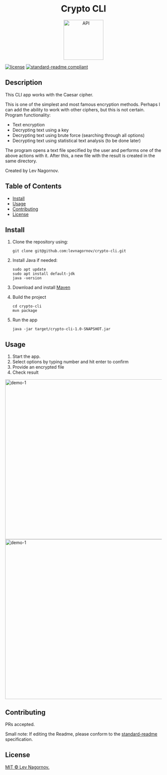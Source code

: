 <div align="center">
    <h1>Crypto CLI</h1>
    <img src="https://i.ibb.co/xh8rP5x/java-logo-icon-168609.png" width="128" alt="API">
</div>

[![license](https://img.shields.io/badge/License-MIT-green.svg)](LICENSE)
[![standard-readme compliant](https://img.shields.io/badge/readme%20style-standard-brightgreen.svg?style=flat-square)](https://github.com/RichardLitt/standard-readme)

## Description

This СLI app works with the Caesar cipher.

This is one of the simplest and most famous encryption methods. Perhaps I can add the ability to work with other ciphers, but this is not certain.
Program functionality:

- Text encryption
- Decrypting text using a key
- Decrypting text using brute force (searching through all options)
- Decrypting text using statistical text analysis (to be done later)

The program opens a text file specified by the user and performs one of the above actions with it.
After this, a new file with the result is created in the same directory.

Created by Lev Nagornov.

## Table of Contents

- [Install](#install)
- [Usage](#usage)
- [Contributing](#contributing)
- [License](#license)

## Install

1. Clone the repository using:

    ```
    git clone git@github.com:levnagornov/crypto-cli.git
    ```

2. Install Java if needed:
   ```
   sudo apt update
   sudo apt install default-jdk
   java -version
    ```
   
3. Download and install [Maven](https://maven.apache.org/download.cgi)

4. Build the project
   ```
   cd crypto-cli
   mvn package
    ```
   
5. Run the app
   ```
   java -jar target/crypto-cli-1.0-SNAPSHOT.jar
    ```

## Usage

1. Start the app.
2. Select options by typing number and hit enter to confirm
3. Provide an encrypted file
4. Check result


<img src="demo/crypto-cli-demo-1.png" width="512" alt="demo-1">
<br>
<img src="demo/crypto-cli-demo-2.png" width="512" alt="demo-1">


## Contributing

PRs accepted.

Small note: If editing the Readme, please conform to the [standard-readme](https://github.com/RichardLitt/standard-readme) specification.

## License

[MIT © Lev Nagornov.](./LICENSE)
